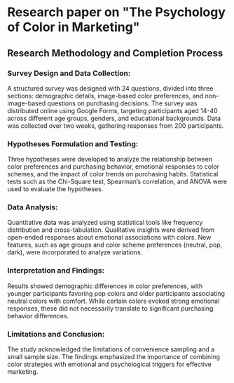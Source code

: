 # Research paper on "The Psychology of Color in Marketing"

## Research Methodology and Completion Process
### Survey Design and Data Collection:

A structured survey was designed with 24 questions, divided into three sections: demographic details, image-based color preferences, and non-image-based questions on purchasing decisions.
The survey was distributed online using Google Forms, targeting participants aged 14-40 across different age groups, genders, and educational backgrounds.
Data was collected over two weeks, gathering responses from 200 participants.
### Hypotheses Formulation and Testing:

Three hypotheses were developed to analyze the relationship between color preferences and purchasing behavior, emotional responses to color schemes, and the impact of color trends on purchasing habits.
Statistical tests such as the Chi-Square test, Spearman’s correlation, and ANOVA were used to evaluate the hypotheses.
### Data Analysis:

Quantitative data was analyzed using statistical tools like frequency distribution and cross-tabulation.
Qualitative insights were derived from open-ended responses about emotional associations with colors.
New features, such as age groups and color scheme preferences (neutral, pop, dark), were incorporated to analyze variations.
### Interpretation and Findings:

Results showed demographic differences in color preferences, with younger participants favoring pop colors and older participants associating neutral colors with comfort.
While certain colors evoked strong emotional responses, these did not necessarily translate to significant purchasing behavior differences.
### Limitations and Conclusion:

The study acknowledged the limitations of convenience sampling and a small sample size.
The findings emphasized the importance of combining color strategies with emotional and psychological triggers for effective marketing.
